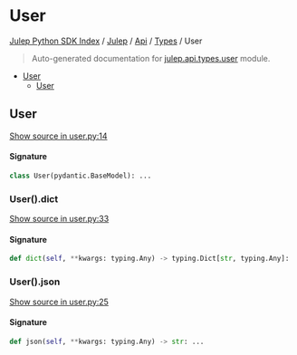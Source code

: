 # User

[Julep Python SDK Index](../../../README.md#julep-python-sdk-index) / [Julep](../../index.md#julep) / [Api](../index.md#api) / [Types](./index.md#types) / User

> Auto-generated documentation for [julep.api.types.user](../../../../../../../julep/api/types/user.py) module.

- [User](#user)
  - [User](#user-1)

## User

[Show source in user.py:14](../../../../../../../julep/api/types/user.py#L14)

#### Signature

```python
class User(pydantic.BaseModel): ...
```

### User().dict

[Show source in user.py:33](../../../../../../../julep/api/types/user.py#L33)

#### Signature

```python
def dict(self, **kwargs: typing.Any) -> typing.Dict[str, typing.Any]: ...
```

### User().json

[Show source in user.py:25](../../../../../../../julep/api/types/user.py#L25)

#### Signature

```python
def json(self, **kwargs: typing.Any) -> str: ...
```